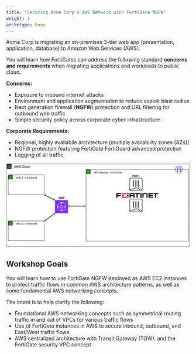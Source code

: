 ```yaml
---
title: "Securing Acme Corp's AWS Network with FortiGate NGFW"
weight: 1
archetype: home
---
```


Acme Corp is migrating an on-premises 3-tier web app (presentation, application, database) to Amazon Web Services (AWS).

You will learn how FortiGates can address the following standard **concerns and requirements** when migrating applications and workloads to public cloud. 

**Concerns:**    
  - Exposure to inbound internet attacks
  - Environment and application segmentation to reduce exploit blast radius
  - Next generation firewall (**NGFW**) protection and URL filtering for outbound web traffic 
  - Simple security policy across corporate cyber infrastructure    
  
**Corporate Requirements:**    
  - Regional, highly availabile architecture (multiple availability zones (AZs))
  - NGFW protection featuring FortiGate FortiGuard advanced protection
  - Logging of all traffic

![](1_moduleone/FTNTSecVPC-simple.png)

## Workshop Goals

You will learn how to use FortiGate NGFW deployed as AWS EC2 instances to protect traffic flows in common AWS architecture patterns, as well as some fundamental AWS networking concepts.

The intent is to help clarify the following:    
  * Foundational AWS networking concepts such as symmetrical routing traffic in and out of VPCs for various traffic flows
  * Use of FortiGate instances in AWS to secure inbound, outbound, and East/West traffic flows
  * AWS centralized architecture with Transit Gateway (TGW), and the FortiGate security VPC concept
